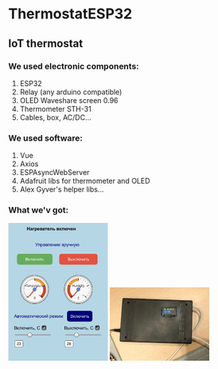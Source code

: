 # ThermostatESP32

## IoT thermostat 

### We used electronic components:
<ol>
  <li>ESP32</li>
  <li>Relay (any arduino compatible)</li>
  <li>OLED Waveshare screen 0.96</li>
  <li>Thermometer STH-31</li>
  <li>Cables, box, AC/DC...</li>
</ol>

### We used software:
<ol>
  <li>Vue</li>
  <li>Axios</li>
  <li>ESPAsyncWebServer</li>
  <li>Adafruit libs for thermometer and OLED</li>
  <li>Alex Gyver's helper libs...</li>
</ol>

### What we'v got:
<p align="left">
  <img src="assets/image1.jpg" width="200" title="Smartphone screen">
  <img src="assets/image3.jpg" width="200" title="IoT in a box">
</p>
